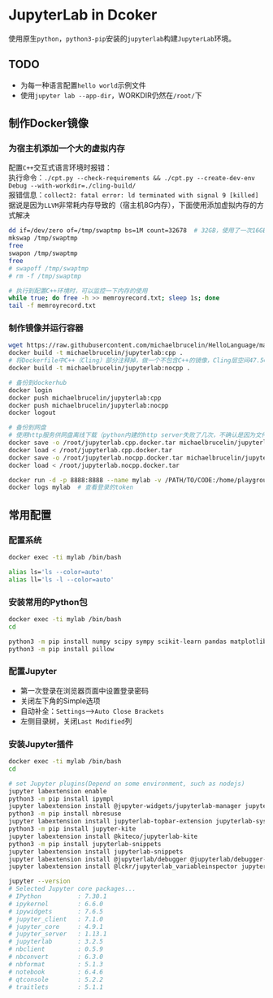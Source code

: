 # JupyterLab in Dcoker

使用原生`python`，`python3-pip`安装的`jupyterlab`构建`JupyterLab`环境。

## TODO

- 为每一种语言配置`hello world`示例文件
- 使用`jupyter lab --app-dir`，WORKDIR仍然在`/root/`下

## 制作Docker镜像

### 为宿主机添加一个大的虚拟内存

配置`C++`交互式语言环境时报错：  
执行命令：`./cpt.py --check-requirements && ./cpt.py --create-dev-env Debug --with-workdir=./cling-build/`  
报错信息：`collect2: fatal error: ld terminated with signal 9 [killed]`  
据说是因为`LLVM`非常耗内存导致的（宿主机8G内存），下面使用添加虚拟内存的方式解决

```bash
dd if=/dev/zero of=/tmp/swaptmp bs=1M count=32678  # 32GB，使用了一次16GB，仍然报错
mkswap /tmp/swaptmp
free
swapon /tmp/swaptmp
free
# swapoff /tmp/swaptmp
# rm -f /tmp/swaptmp

# 执行到配置C++环境时，可以监控一下内存的使用
while true; do free -h >> memroyrecord.txt; sleep 1s; done
tail -f memroyrecord.txt
```

### 制作镜像并运行容器

```bash
wget https://raw.githubusercontent.com/michaelbrucelin/HelloLanguage/main/DevOps/Docker/Template/JupyterLab/Dockerfile
docker build -t michaelbrucelin/jupyterlab:cpp .
# 将Dockerfile中C++（Cling）部分注释掉，做一个不包含C++的镜像，Cling层空间47.5GB，太大了
docker build -t michaelbrucelin/jupyterlab:nocpp .

# 备份到dockerhub
docker login
docker push michaelbrucelin/jupyterlab:cpp
docker push michaelbrucelin/jupyterlab:nocpp
docker logout

# 备份到网盘
# 使用http服务供网盘离线下载（python内建的http server失败了几次，不确认是因为文件太大不稳定还是什么其他原因，最后用的nginx解决的）
docker save -o /root/jupyterlab.cpp.docker.tar michaelbrucelin/jupyterlab:cpp
docker load < /root/jupyterlab.cpp.docker.tar
docker save -o /root/jupyterlab.nocpp.docker.tar michaelbrucelin/jupyterlab:nocpp
docker load < /root/jupyterlab.nocpp.docker.tar

docker run -d -p 8888:8888 --name mylab -v /PATH/TO/CODE:/home/playground michaelbrucelin/jupyterlab:[no]cpp
docker logs mylab  # 查看登录的token
```

## 常用配置

### 配置系统

```bash
docker exec -ti mylab /bin/bash

alias ls='ls --color=auto'
alias ll='ls -l --color=auto'
```

### 安装常用的Python包

```bash
docker exec -ti mylab /bin/bash
cd

python3 -m pip install numpy scipy sympy scikit-learn pandas matplotlib seaborn
python3 -m pip install pillow
```

### 配置Jupyter

- 第一次登录在浏览器页面中设置登录密码
- 关闭左下角的Simple选项
- 自动补全：`Settings`——>`Auto Close Brackets`
- 左侧目录树，关闭`Last Modified`列

### 安装Jupyter插件

```bash
docker exec -ti mylab /bin/bash
cd

# set Jupyter plugins(Depend on some environment, such as nodejs)
jupyter labextension enable
python3 -m pip install ipympl
jupyter labextension install @jupyter-widgets/jupyterlab-manager jupyter-matplotlib
python3 -m pip install nbresuse
jupyter labextension install jupyterlab-topbar-extension jupyterlab-system-monitor
python3 -m pip install jupyter-kite
jupyter labextension install @kiteco/jupyterlab-kite
python3 -m pip install jupyterlab-snippets
jupyter labextension install jupyterlab-snippets
jupyter labextension install @jupyterlab/debugger @jupyterlab/debugger-extension @jupyterlab/latex @jupyterlab/katex-extension @jupyterlab/toc-extension @jupyterlab/geojson-extension
jupyter labextension install @lckr/jupyterlab_variableinspector jupyterlab-drawio jupyterlab-execute-time jupyterlab-spreadsheet

jupyter --version
# Selected Jupyter core packages...
# IPython          : 7.30.1
# ipykernel        : 6.6.0
# ipywidgets       : 7.6.5
# jupyter_client   : 7.1.0
# jupyter_core     : 4.9.1
# jupyter_server   : 1.13.1
# jupyterlab       : 3.2.5
# nbclient         : 0.5.9
# nbconvert        : 6.3.0
# nbformat         : 5.1.3
# notebook         : 6.4.6
# qtconsole        : 5.2.2
# traitlets        : 5.1.1
```
